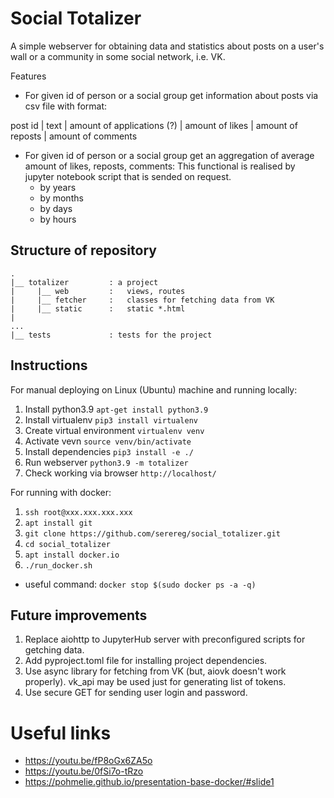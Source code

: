 # Social Totalizer

A simple webserver for obtaining data and statistics about posts on a user's wall or a community in some social network, i.e. VK.

Features
* For given id of person or a social group get information about posts via csv file with format:

post id
  | text
  | amount of applications (?)
  | amount of likes
  | amount of reposts
  | amount of comments
* For given id of person or a social group get an aggregation of average amount of likes, reposts, comments:
  This functional is realised by jupyter notebook script that is sended on request.
    * by years
    * by months
    * by days
    * by hours

## Structure of repository
```buildoutcfg
.
|__ totalizer         : a project
|     |__ web         :   views, routes
|     |__ fetcher     :   classes for fetching data from VK
|     |__ static      :   static *.html
|
...
|__ tests             : tests for the project
```

## Instructions
For manual deploying on Linux (Ubuntu) machine and running locally:
1. Install python3.9 ```apt-get install python3.9```
1. Install virtualenv ```pip3 install virtualenv```
1. Create virtual environment ```virtualenv venv```
1. Activate vevn ```source venv/bin/activate```
1. Install dependencies ```pip3 install -e ./```
1. Run webserver ```python3.9 -m totalizer```
1. Check working via browser ```http://localhost/```

For running with docker:
1. `ssh root@xxx.xxx.xxx.xxx`
1. `apt install git`
1. `git clone https://github.com/serereg/social_totalizer.git`
1. `cd social_totalizer`
1. `apt install docker.io`
1. `./run_docker.sh`
* useful command: `docker stop $(sudo docker ps -a -q)`

## Future improvements
1. Replace aiohttp to JupyterHub server with preconfigured scripts for getching data.
1. Add pyproject.toml file for installing project dependencies.
1. Use async library for fetching from VK (but, aiovk doesn't work properly).
   vk_api may be used just for generating list of tokens.
1. Use secure GET for sending user login and password.

# Useful links
* https://youtu.be/fP8oGx6ZA5o
* https://youtu.be/0fSi7o-tRzo
* https://pohmelie.github.io/presentation-base-docker/#slide1

